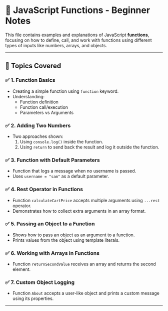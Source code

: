 # 📘 JavaScript Functions - Beginner Notes

This file contains examples and explanations of JavaScript **functions**, focusing on how to define, call, and work with functions using different types of inputs like numbers, arrays, and objects.

---

## 📌 Topics Covered

### ✅ 1. Function Basics
- Creating a simple function using `function` keyword.
- Understanding:
  - Function definition
  - Function call/execution
  - Parameters vs Arguments

### ✅ 2. Adding Two Numbers
- Two approaches shown:
  1. Using `console.log()` inside the function.
  2. Using `return` to send back the result and log it outside the function.

### ✅ 3. Function with Default Parameters
- Function that logs a message when no username is passed.
- Uses `username = "sam"` as a default parameter.

### ✅ 4. Rest Operator in Functions
- Function `calculateCartPrice` accepts multiple arguments using `...rest` operator.
- Demonstrates how to collect extra arguments in an array format.

### ✅ 5. Passing an Object to a Function
- Shows how to pass an object as an argument to a function.
- Prints values from the object using template literals.

### ✅ 6. Working with Arrays in Functions
- Function `returnSecondValue` receives an array and returns the second element.

### ✅ 7. Custom Object Logging
- Function `About` accepts a user-like object and prints a custom message using its properties.

---